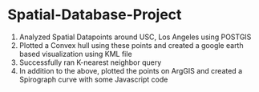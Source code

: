 # Spatial-Database-Project
1. Analyzed Spatial Datapoints around USC, Los Angeles using POSTGIS
2. Plotted a Convex hull using these points and created a google earth based visualization using KML file
3. Successfully ran K-nearest neighbor query
4. In addition to the above, plotted the points on ArgGIS and created a Spirograph curve with some Javascript code
